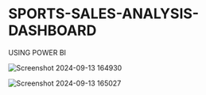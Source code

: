 # SPORTS-SALES-ANALYSIS-DASHBOARD
USING POWER BI

![Screenshot 2024-09-13 164930](https://github.com/user-attachments/assets/1755eaf6-d005-4c53-a247-0bfbe57f3afe)

![Screenshot 2024-09-13 165027](https://github.com/user-attachments/assets/4f437569-2989-4e89-9321-5651487ead32)
